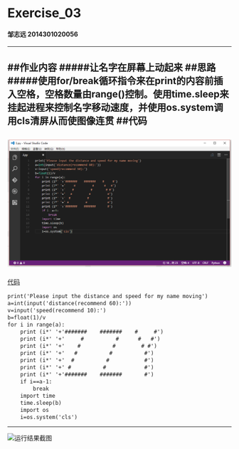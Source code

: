 # Exercise_03
#### 邹志远 2014301020056
---
##作业内容
#####让名字在屏幕上动起来
##思路
#####使用for/break循环指令来在print的内容前插入空格，空格数量由range()控制。使用time.sleep来挂起进程来控制名字移动速度，并使用os.system调用cls清屏从而使图像连贯
##代码
---
![代码截图](https://github.com/whobuki/computational_physics_N2014301020056/blob/master/code_image_03.png)
---
[代码](https://github.com/whobuki/computational_physics_N2014301020056/blob/master/exercise_03.py)

    print('Please input the distance and speed for my name moving')
    a=int(input('distance(recommend 60):'))
    v=input('speed(recommend 10):')
    b=float(1)/v
    for i in range(a):
        print (i*' '+'#######    #######    #     #')
        print (i*' '+'     #          #      #   #')
        print (i*' '+'    #          #        # #')
        print (i*' '+'   #          #          #')
        print (i*' '+'  #          #           #')
        print (i*' '+' #          #            #')
        print (i*' '+'#######    #######       #')
        if i==a-1:
            break
        import time
        time.sleep(b)
        import os
        i=os.system('cls')
---
![运行结果截图](https://github.com/whobuki/computational_physics_N2014301020056/blob/master/result_03.gif)
